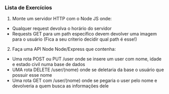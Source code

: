 ### Lista de Exercícios

1. Monte um servidor HTTP com o Node JS onde:
  * Qualquer request devolva o horário do servidor
  * Requests GET para um path específico devem devolver uma imagem para o usuário (Fica a seu criterio decidir qual path é esse!)


2. Faça uma API Node Node/Express que contenha:
  * Uma rota POST ou PUT /user onde se insere um user com nome, idade e estado civil numa base de dados
  * UMA rota DELETE /user/(nome) onde se deletaria da base o usuário que possuir esse nome
  * Uma rota GET com /user/(nome) onde se pegaria o user pelo nome e devolveria a quem busca as informações dele
